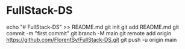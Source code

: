 ﻿# FullStack-DS
echo "# FullStack-DS" >> README.md
git init
git add README.md
git commit -m "first commit"
git branch -M main
git remote add origin https://github.com/FlorentSy/FullStack-DS.git
git push -u origin main
